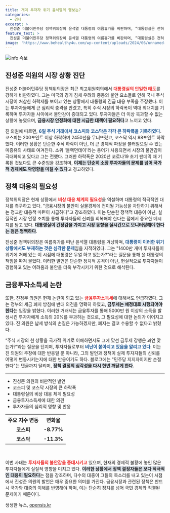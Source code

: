 ```yaml
---
title: 개미 투자자 위기 윤석열의 행보는?
categories:
  - 경제
excerpt: >
  진성준 더불어민주당 정책위의장이 윤석열 대통령의 여름휴가를 비판하며, “대통령실은 전혀 비상한 것 같지 않다”고 주장했습니다. 코스피 역사상 최대 하락 속, 1400만 투자자들의 고통에 대한 정책 대응의 필요성을 강조하는데 여당 내부에서도 반발이 일고 있습니다.
feature_text: >
  진성준 더불어민주당 정책위의장이 윤석열 대통령의 여름휴가를 비판하며, “대통령실은 전혀 비상한 것 같지 않다”고 주장했습니다. 코스피 역사상 최대 하락 속, 1400만 투자자들의 고통에 대한 정책 대응의 필요성을 강조하는데 여당 내부에서도 반발이 일고 있습니다.
image: 'https://www.behealthy4u.com/wp-content/uploads/2024/06/unnamed-file.png'
---
```


<p><img src="https://www.behealthy4u.com/wp-content/uploads/2024/06/unnamed-file.png" alt="info 속보" /></p>

<h2 data-ke-size="size26">진성준 의원의 시장 상황 진단</h2>

<p data-ke-size="size16">
진성준 더불어민주당 정책위의장은 최근 최고위원회의에서 <b><span style="color: #ee2323;">대통령실의 안일한 태도</span></b>를 강하게 비판하였다. 그는 미국의 경기 침체 우려와 중동의 불안 요소들로 인해 국내 주식 시장이 처참한 하락세를 보이고 있는 상황에서 대통령의 긴급 대응 부족을 주장했다. 이는 투자자들에게 큰 심리적 충격을 안겼고, 특히 주식 시장의 하락폭이 역대 최대치를 기록하며 투자자들 사이에서 불안감이 증대되고 있다. 투자자들은 더 이상 묵과할 수 없는 상황에 놓였으며, <b><span style="background-color: #21538527;">금융시장 안정화에 대한 시급한 대책이 필요하다</span></b>고 느끼고 있다.
</p>

<p data-ke-size="size16">
진 의원에 따르면, <b><span style="color: #1a5490;">6일 주식 거래에서 코스피와 코스닥은 각각 큰 하락폭을 기록하였다</span></b>. 코스피는 200포인트 이상 하락하며 2450선을 무너뜨렸고, 코스닥 역시 88포인트 하락했다. 이러한 상황은 단순한 주식 하락이 아닌, 더 큰 경제적 파장을 불러일으킬 수 있는 미증유의 사태로 여겨진다. 소위 '블랙먼데이'라는 용어가 사용되면서 시장의 불안감이 극대화되고 있다고 그는 전했다. 그러한 하락폭은 2020년 코로나19 초기 팬데믹 때 기록된 것보다도 큰 수준임을 강조하며, <b><span style="background-color: #21538527;">이제는 단순히 소장 투자자들의 문제를 넘어 국가적 경제에도 악영향을 미칠 수 있다</span></b>고 경고하였다.
</p>

<h2 data-ke-size="size26">정책 대응의 필요성</h2>

<p data-ke-size="size16">
정책위의장은 현재 상황에서 <b><span style="color: #ee2323;">비상 대응 체계의 필요성</span></b>을 역설하며 대통령의 적극적인 대처를 촉구하고 있다. "금융시장의 불안이 실물경제에 전이될 가능성을 차단하기 위해서는 정교한 대응책 마련이 시급하다"고 강조하였다. 이는 단순한 정책적 대응이 아닌, 실질적인 시장 안정 조치를 통해 투자자들의 신뢰를 회복해야 한다는 점에서 중요한 메시지를 담고 있다. <b><span style="background-color: #21538527;">대통령실이 긴장감을 가지고 시장 동향을 실시간으로 모니터링해야 한다는 점은 명백하다</span></b>.
</p>

<p data-ke-size="size16">
진성준 정책위의장은 여름휴가를 떠난 윤석열 대통령을 겨냥하며, <b><span style="color: #1a5490;">대통령이 이러한 위기상황에서도 부재하는 것은 심각한 문제</span></b>임을 지적하였다. 그는 "1400만 개미 투자자들이 위기에 처해 있는 이 시점에 대통령은 무얼 하고 있는가?"라는 질문을 통해 윤 대통령의 책임을 따져 물었다. 이러한 발언은 단순한 정치적 공격이 아닌, 현실적으로 투자자들이 경험하고 있는 어려움과 불안을 더욱 부각시키기 위한 것으로 해석된다.
</p>

<h2 data-ke-size="size26">금융투자소득세 논란</h2>

<p data-ke-size="size16">
또한, 진정무 의원은 현재 논란이 되고 있는 <b><span style="color: #ee2323;">금융투자소득세</span></b>에 대해서도 언급하였다. 그는 정부의 세금 폐지 방침에 반대 의견을 명확히 하였고, <b><span style="background-color: #21538527;">금투세는 예정대로 시행되어야 한다</span></b>는 입장을 밝혔다. 이러한 거래세는 금융투자를 통해 5000만 원 이상의 소득을 발생시킨 투자자에게 소득의 20%를 부과하는 것으로, 그 필요성에 대한 논의가 이어지고 있다. 진 의원은 납세 방식의 손질은 가능하겠지만, 폐지는 결코 수용할 수 없다고 밝혔다.
</p>

<p data-ke-size="size16">
“주식 시장의 현 상황을 국가적 위기로 이해하면서도 그에 맞선 금투세 강행은 과연 맞는가?”라는 질문을 던지며, 투자자들로부터 <b><span style="color: #1a5490;">비난이 쏟아지고 있음을 알리고 있다</span></b>. 이는 진 의원의 주장에 대한 반응일 뿐 아니라, 그의 발언과 정책이 실제 투자자들의 신뢰를 어떻게 변동시키는지에 대한 반응이기도 하다. 블로그에는 "민주당 지지자이지만 손절한다"는 댓글까지 달리며, <b><span style="background-color: #21538527;">정책 결정의 심각성을 다시 한번 깨닫게 한다</span></b>.
</p>

<hr>

<ul>
    <li>진성준 의원의 비판적인 발언</li>
    <li>코스피 및 코스닥 시장의 큰 하락폭</li>
    <li>대통령실의 비상 대응 체계 필요성</li>
    <li>금융투자소득세에 대한 의견</li>
    <li>투자자들의 심리적 영향 및 반응</li>
</ul>

<table style="width: 100%; border-collapse: collapse;">
    <tr>
        <th style="text-align: center; height: 17px;">주요 지수 변동</th>
        <th style="text-align: center; height: 17px;">변화율</th>
    </tr>
    <tr>
        <td style="text-align: center; height: 17px;"><b>코스피</b></td>
        <td style="text-align: center; height: 17px;"><b>-8.77%</b></td>
    </tr>
    <tr>
        <td style="text-align: center; height: 17px;"><b>코스닥</b></td>
        <td style="text-align: center; height: 17px;"><b>-11.3%</b></td>
    </tr>
</table>

<p data-ke-size="size16">&nbsp;</p>

<p>이번 사태는 <b><span style="color: #ee2323;">투자자들의 불안감을 증대시키고</span></b> 있으며, 현재의 경제적 불황에 놓인 많은 투자자들에게 실질적 영향을 미치고 있다. <b><span style="background-color: #21538527;">이러한 상황에서 정책 결정자들은 보다 적극적인 대응이 필요하다</span></b>는 점을 강조하며, 다수의 대중이 그들의 목소리를 내고 있는이 시점에서 진성준 의원의 발언은 매우 중요한 의미를 가진다. 금융시장과 관련된 정책은 반드시 국가와 대중의 이해를 반영해야 하며, 이는 단순히 정치를 넘어 국민 경제와 직결된 문제이기 때문이다.</p>
생생한 뉴스, <a href="https://opensis.kr" rel="dofollow">opensis.kr</a>



